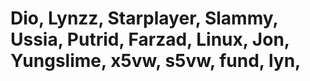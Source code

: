 # Dio, Lynzz, Starplayer, Slammy, Ussia, Putrid, Farzad, Linux, Jon, Yungslime, x5vw, s5vw, fund, lyn,

